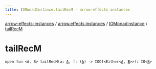 ```yaml
---
title: IOMonadInstance.tailRecM - arrow-effects-instances
---
```


[arrow-effects-instances](../../index.html) / [arrow.effects.instances](../index.html) / [IOMonadInstance](index.html) / [tailRecM](./tail-rec-m.html)

# tailRecM

`open fun <A, B> tailRecM(a: `[`A`](tail-rec-m.html#A)`, f: (`[`A`](tail-rec-m.html#A)`) -> IOOf<Either<`[`A`](tail-rec-m.html#A)`, `[`B`](tail-rec-m.html#B)`>>): IO<`[`B`](tail-rec-m.html#B)`>`
